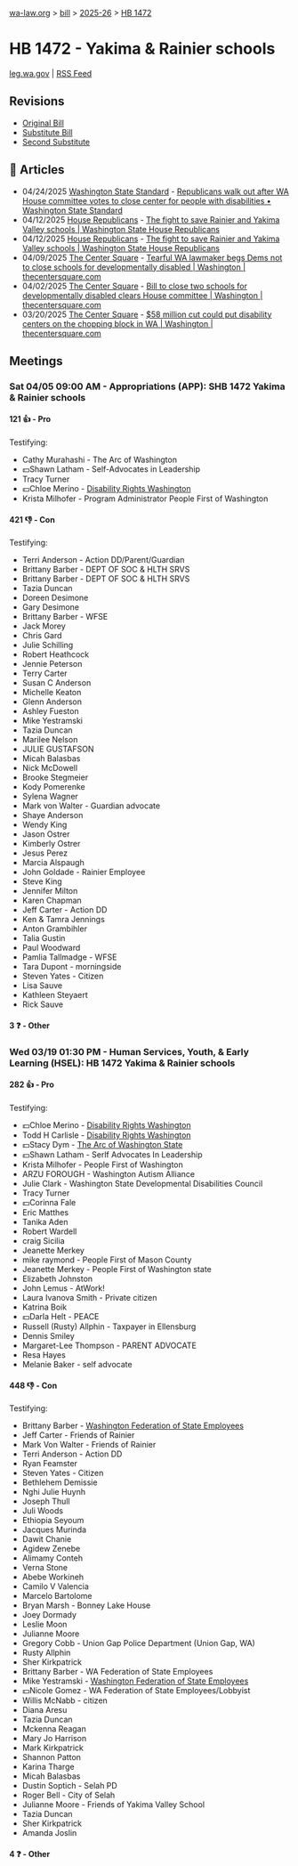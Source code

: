 [wa-law.org](/) > [bill](/bill/) > [2025-26](/bill/2025-26/) > [HB 1472](/bill/2025-26/hb/1472/)

# HB 1472 - Yakima & Rainier schools
[leg.wa.gov](https://app.leg.wa.gov/billsummary?BillNumber=1472&Year=2025&Initiative=false) | [RSS Feed](./rss.xml)

## Revisions
* [Original Bill](1/)
* [Substitute Bill](S/)
* [Second Substitute](S2/)

## 📰 Articles
* 04/24/2025 [Washington State Standard](/org/washington_state_standard/) - [Republicans walk out after WA House committee votes to close center for people with disabilities • Washington State Standard](https://washingtonstatestandard.com/2025/04/23/republicans-walk-out-after-wa-house-committee-votes-to-close-center-for-people-with-disabilities/#:~:text=House%20Bill%201472)
* 04/12/2025 [House Republicans](/org/house_republicans/) - [The fight to save Rainier and Yakima Valley schools | Washington State House Republicans](http://houserepublicans.wa.gov/rainier-yakima-valley-schools/#:~:text=House%20Bill%201472)
* 04/12/2025 [House Republicans](/org/house_republicans/) - [The fight to save Rainier and Yakima Valley schools | Washington State House Republicans](https://houserepublicans.wa.gov/rainier-yakima-valley-schools/#:~:text=House%20Bill%201472)
* 04/09/2025 [The Center Square](/org/the_center_square/) - [Tearful WA lawmaker begs Dems not to close schools for developmentally disabled | Washington | thecentersquare.com](https://www.thecentersquare.com/washington/article_594959b8-86de-4ee1-b961-c3415d501066.html#:~:text=House%20Bill%201472)
* 04/02/2025 [The Center Square](/org/the_center_square/) - [Bill to close two schools for developmentally disabled clears House committee | Washington | thecentersquare.com](https://www.thecentersquare.com/washington/article_6fb500c3-cf3b-4af5-a542-dd8e927a491a.html#:~:text=House%20Bill%201472)
* 03/20/2025 [The Center Square](/org/the_center_square/) - [$58 million cut could put disability centers on the chopping block in WA | Washington | thecentersquare.com](https://www.thecentersquare.com/washington/article_5bba924e-ceb3-491d-b381-6940937b60b3.html#:~:text=House%20Bill%201472)

## Meetings
### Sat 04/05 09:00 AM - Appropriations (APP): SHB 1472 Yakima & Rainier schools
#### 121 👍 - Pro
Testifying:
* Cathy Murahashi - The Arc of Washington
* 💵Shawn Latham - Self-Advocates in Leadership
* Tracy Turner
* 💵Chloe Merino - [Disability Rights Washington](/org/disability_rights_washington/)
* Krista Milhofer - Program Administrator People First of Washington

#### 421 👎 - Con
Testifying:
* Terri Anderson - Action DD/Parent/Guardian
* Brittany Barber - DEPT OF SOC & HLTH SRVS
* Brittany Barber - DEPT OF SOC & HLTH SRVS
* Tazia Duncan
* Doreen Desimone
* Gary Desimone
* Brittany Barber - WFSE
* Jack Morey
* Chris Gard
* Julie Schilling
* Robert Heathcock
* Jennie Peterson
* Terry Carter
* Susan C Anderson
* Michelle Keaton
* Glenn Anderson
* Ashley Fueston
* Mike Yestramski
* Tazia Duncan
* Marilee Nelson
* JULIE GUSTAFSON
* Micah Balasbas
* Nick McDowell
* Brooke Stegmeier
* Kody Pomerenke
* Sylena Wagner
* Mark von Walter - Guardian advocate
* Shaye Anderson
* Wendy King
* Jason Ostrer
* Kimberly Ostrer
* Jesus Perez
* Marcia Alspaugh
* John Goldade - Rainier Employee
* Steve King
* Jennifer Milton
* Karen Chapman
* Jeff Carter - Action DD
* Ken & Tamra Jennings
* Anton Grambihler
* Talia Gustin
* Paul Woodward
* Pamlia Tallmadge - WFSE
* Tara Dupont - morningside
* Steven Yates - Citizen
* Lisa Sauve
* Kathleen Steyaert
* Rick Sauve

#### 3 ❓ - Other

### Wed 03/19 01:30 PM - Human Services, Youth, & Early Learning (HSEL): HB 1472 Yakima & Rainier schools
#### 282 👍 - Pro
Testifying:
* 💵Chloe Merino - [Disability Rights Washington](/org/disability_rights_washington/)
* Todd H Carlisle - [Disability Rights Washington](/org/disability_rights_washington/)
* 💵Stacy Dym - [The Arc of Washington State](/org/the_arc_of_washington_state/)
* 💵Shawn Latham - Serlf Advocates In Leadership
* Krista Milhofer - People First of Washington
* ARZU FOROUGH - Washington Autism Alliance
* Julie Clark - Washington State Developmental Disabilities Council
* Tracy Turner
* 💵Corinna Fale
* Eric Matthes
* Tanika Aden
* Robert Wardell
* craig Sicilia
* Jeanette Merkey
* mike raymond - People First of Mason County
* Jeanette Merkey - People First of Washington state
* Elizabeth Johnston
* John Lemus - AtWork!
* Laura Ivanova Smith - Private citizen
* Katrina Boik
* 💵Darla Helt - PEACE
* Russell (Rusty) Allphin - Taxpayer in Ellensburg
* Dennis Smiley
* Margaret-Lee Thompson - PARENT ADVOCATE
* Resa Hayes
* Melanie Baker - self advocate

#### 448 👎 - Con
Testifying:
* Brittany Barber - [Washington Federation of State Employees](/org/washington_federation_of_state_employees/)
* Jeff Carter - Friends of Rainier
* Mark Von Walter - Friends of Rainier
* Terri Anderson - Action DD
* Ryan Feamster
* Steven Yates - Citizen
* Bethlehem Demissie
* Nghi Julie Huynh
* Joseph Thull
* Juli Woods
* Ethiopia Seyoum
* Jacques Murinda
* Dawit Chanie
* Agidew Zenebe
* Alimamy Conteh
* Verna Stone
* Abebe Workineh
* Camilo V Valencia
* Marcelo Bartolome
* Bryan Marsh - Bonney Lake House
* Joey Dormady
* Leslie Moon
* Julianne Moore
* Gregory Cobb - Union Gap Police Department (Union Gap, WA)
* Rusty Allphin
* Sher Kirkpatrick
* Brittany Barber - WA Federation of State Employees
* Mike Yestramski - [Washington Federation of State Employees](/org/washington_federation_of_state_employees/)
* 💵Nicole Gomez - WA Federation of State Employees/Lobbyist
* Willis McNabb - citizen
* Diana Aresu
* Tazia Duncan
* Mckenna Reagan
* Mary Jo Harrison
* Mark Kirkpatrick
* Shannon Patton
* Karina Tharge
* Micah Balasbas
* Dustin Soptich - Selah PD
* Roger Bell - City of Selah
* Julianne Moore - Friends of Yakima Valley School
* Tazia Duncan
* Sher Kirkpatrick
* Amanda Joslin

#### 4 ❓ - Other
